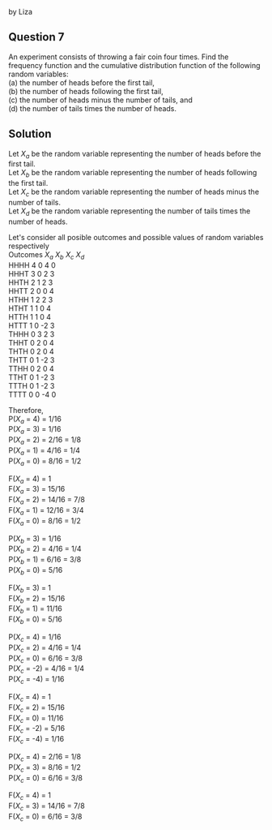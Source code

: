 by Liza 

## Question 7
An experiment consists of throwing a fair coin four times. Find the frequency
function and the cumulative distribution function of the following random variables:  
(a) the number of heads before the first tail,  
(b) the number of heads
following the first tail,  
(c) the number of heads minus the number of tails, and  
(d) the number of tails times the number of heads.

## Solution 
Let $X_a$ be the random variable representing the number of heads before the first tail.   
Let $X_b$ be the random variable representing the number of heads following the first tail.   
Let $X_c$ be the random variable representing the number of heads minus the number of tails.   
Let $X_d$ be the random variable representing the number of tails times the number of heads.   

Let's consider all posible outcomes and possible values of random variables respectively  
Outcomes  $X_a$  $X_b$  $X_c$  $X_d$  
HHHH        4      0      4      0  
HHHT        3      0        2      3  
HHTH        2      1      2       3  
HHTT        2      0    0        4  
HTHH        1      2 2 3  
HTHT        1      1  0  4  
HTTH        1      1  0  4  
HTTT        1      0  -2  3  
THHH        0      3  2  3    
THHT        0      2  0  4  
THTH        0      2  0  4  
THTT        0      1  -2  3  
TTHH        0      2     0  4  
TTHT        0      1  -2  3  
TTTH        0      1  -2  3  
TTTT        0      0  -4  0  

Therefore,  
P($X_a$ = 4) = 1/16  
P($X_a$ = 3) = 1/16  
P($X_a$ = 2) = 2/16 = 1/8  
P($X_a$ = 1) = 4/16 = 1/4  
P($X_a$ = 0) = 8/16 = 1/2  

F($X_a$ = 4) = 1  
F($X_a$ = 3) = 15/16  
F($X_a$ = 2) = 14/16 = 7/8  
F($X_a$ = 1) = 12/16 = 3/4  
F($X_a$ = 0) = 8/16 = 1/2  

P($X_b$ = 3) = 1/16  
P($X_b$ = 2) = 4/16 = 1/4  
P($X_b$ = 1) = 6/16 = 3/8  
P($X_b$ = 0) = 5/16  

F($X_b$ = 3) = 1  
F($X_b$ = 2) = 15/16  
F($X_b$ = 1) = 11/16   
F($X_b$ = 0) = 5/16  

P($X_c$ = 4) = 1/16  
P($X_c$ = 2) = 4/16 = 1/4    
P($X_c$ = 0) = 6/16 = 3/8  
P($X_c$ = -2) = 4/16 = 1/4  
P($X_c$ = -4) = 1/16   

F($X_c$ = 4) = 1  
F($X_c$ = 2) = 15/16  
F($X_c$ = 0) = 11/16  
F($X_c$ = -2) = 5/16    
F($X_c$ = -4) = 1/16    

P($X_c$ = 4) = 2/16 = 1/8    
P($X_c$ = 3) = 8/16 = 1/2    
P($X_c$ = 0) = 6/16 = 3/8    

F($X_c$ = 4) = 1  
F($X_c$ = 3) = 14/16 = 7/8    
F($X_c$ = 0) = 6/16 = 3/8  

